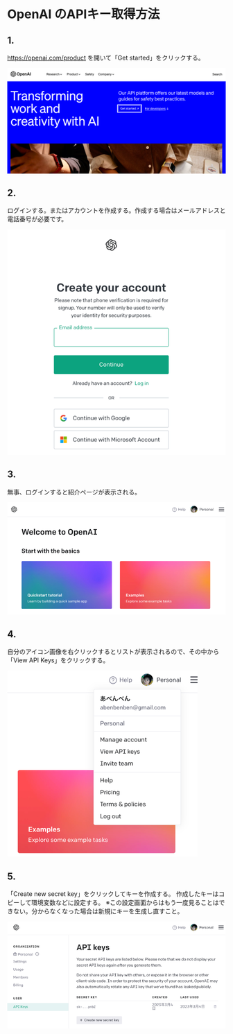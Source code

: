 # OpenAI のAPIキー取得方法

## 1.

https://openai.com/product を開いて「Get started」をクリックする。

![img.png](images/img.png)

## 2.

ログインする。またはアカウントを作成する。作成する場合はメールアドレスと電話番号が必要です。

![img_1.png](images/img_1.png)

## 3.

無事、ログインすると紹介ページが表示される。

![img_2.png](images/img_2.png)

## 4.

自分のアイコン画像を右クリックするとリストが表示されるので、その中から「View API Keys」をクリックする。

![img_3.png](images/img_3.png)

## 5.

「Create new secret key」をクリックしてキーを作成する。
作成したキーはコピーして環境変数などに設定する。
※この設定画面からはもう一度見ることはできない。分からなくなった場合は新規にキーを生成し直すこと。

![img_4.png](images/img_4.png)